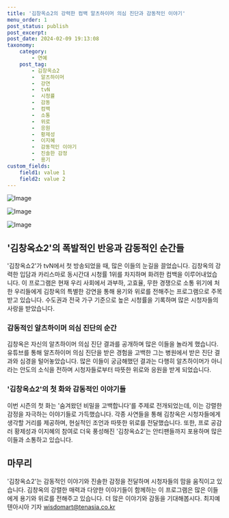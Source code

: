 ```yaml
---
title: '김창옥쇼2의 강력한 컴백 알츠하이머 의심 진단과 감동적인 이야기'
menu_order: 1
post_status: publish
post_excerpt: 
post_date: 2024-02-09 19:13:08
taxonomy:
    category:
        - 연예
    post_tag:
        - 김창옥쇼2
        -  알츠하이머
        -  강연
        -  tvN
        -  시청률
        -  감동
        -  컴백
        -  소통
        -  위로
        -  응원
        -  황제성
        -  이지혜
        -  감동적인 이야기
        -  진솔한 감정
        -  용기
custom_fields:
    field1: value 1
    field2: value 2
---
```


![Image](https://ssl.pstatic.net/mimgnews/image/312/2024/02/09/0000648555_001_20240209085601390.jpg?type=w540)

![Image](https://mimgnews.pstatic.net/image/312/2024/02/09/0000648555_002_20240209085601422.jpg?type=w540)

![Image](https://ssl.pstatic.net/mimgnews/image/312/2024/02/09/0000648555_003_20240209085601465.jpg?type=w540)

## '김창옥쇼2'의 폭발적인 반응과 감동적인 순간들
'김창옥쇼2'가 tvN에서 첫 방송되었을 때, 많은 이들의 눈길을 끌었습니다. 김창옥의 강력한 입담과 카리스마로 동시간대 시청률 1위를 차지하며 화려한 컴백을 이루어내었습니다. 이 프로그램은 현재 우리 사회에서 과부하, 고효율, 무한 경쟁으로 소통 위기에 처한 우리들에게 김창옥의 특별한 강연을 통해 용기와 위로를 전해주는 프로그램으로 주목받고 있습니다. 수도권과 전국 가구 기준으로 높은 시청률을 기록하며 많은 시청자들의 사랑을 받았습니다.
### 감동적인 알츠하이머 의심 진단의 순간
김창옥은 자신의 알츠하이머 의심 진단 결과를 공개하며 많은 이들을 놀라게 했습니다. 유튜브를 통해 알츠하이머 의심 진단을 받은 경험을 고백한 그는 병원에서 받은 진단 결과와 심경을 털어놓았습니다. 많은 이들이 궁금해했던 결과는 다행히 알츠하이머가 아니라는 안도의 소식을 전하며 시청자들로부터 따뜻한 위로와 응원을 받게 되었습니다.
### '김창옥쇼2'의 첫 화와 감동적인 이야기들
이번 시즌의 첫 화는 '숨겨왔던 비밀을 고백합니다'를 주제로 전개되었는데, 이는 강렬한 감정을 자극하는 이야기들로 가득했습니다. 각종 사연들을 통해 김창옥은 시청자들에게 생각할 거리를 제공하며, 현실적인 조언과 따뜻한 위로를 전달했습니다. 또한, 프로 공감러 황제성과 이지혜의 참여로 더욱 풍성해진 '김창옥쇼2'는 안티팬들까지 포용하며 많은 이들과 소통하고 있습니다.
## 마무리
'김창옥쇼2'는 감동적인 이야기와 진솔한 감정을 전달하며 시청자들의 맘을 움직이고 있습니다. 김창옥의 강렬한 매력과 다양한 이야기들이 함께하는 이 프로그램은 많은 이들에게 용기와 위로를 전해주고 있습니다. 더 많은 이야기와 감동을 기대해봅시다.
최지예 텐아시아 기자 wisdomart@tenasia.co.kr
